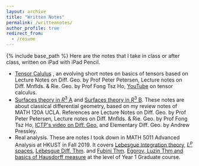 ```yaml
---
layout: archive
title: "Written Notes"
permalink: /writtennotes/
author_profile: true
redirect_from:
  - /resume
---
```

{% include base_path %}
Here are the notes that I take in class or after class, written on iPad with iPad Pencil.

- [Tensor Calulus](https://yxiaal.github.io/pdfs/NotesonTensorAnalysis.pdf) , an evolving short notes on basics of tensors based on Lecture Notes on Diff. Geo. by Prof Peter Petersen, Lecture notes on Diff. Mnflds. & Rie. Geo. by Prof Fong Tsz Ho, [YouTube](https://www.youtube.com/watch?v=kGXr1SF3WmA&list=PLJHszsWbB6hpk5h8lSfBkVrpjsqvUGTCx) on tensor calculus.
- [Surfaces theory in $R^3$ A](https://yxiaal.github.io/pdfs/TheoryofSurfacesinR3A.pdf) and [Surfaces theory in $R^3$ B](https://yxiaal.github.io/pdfs/TheoryofSurfacesinR3B.pdf). These notes are about classical differential geometry, based on my review notes of MATH 120A UCLA. References are Lecture Notes on Diff. Geo. by Prof Peter Petersen, Lecture notes on Diff. Mnflds. & Rie. Geo. by Prof Fong Tsz Ho, [ICTP's video on Diff. Geo.](https://www.youtube.com/watch?v=tKnBj7B2PSg&list=PLLq_gUfXAnkl5JArcktbOrIUeR5rra-Gz) and Elementary Diff. Geo. by Andrew Pressley.
- Real analysis. These are notes I took down in MATH 5011 Advanced Analysis at HKUST in Fall 2019. It covers [Lebesgue Integration theory](https://yxiaal.github.io/pdfs/IntegralTheory.pdf), [$L^p$ spaces](https://yxiaal.github.io/pdfs/L^pSpaces20190925.pdf),  [Lebesgue Diff. Thm](https://yxiaal.github.io/pdfs/LebesgueDifferentiation.pdf). and [Fubini Thm](https://yxiaal.github.io/pdfs/FiniteProductmeasureandFubiniThm.pdf). [Egorov, Luzin Thm and basics of Hausdorff measure](https://yxiaal.github.io/pdfs/EgorovLusinandHausdorff.pdf) at the level of Year 1 Graduate course.

